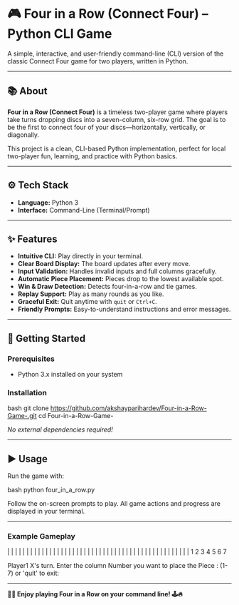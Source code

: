 # 🎮 Four in a Row (Connect Four) – Python CLI Game

A simple, interactive, and user-friendly command-line (CLI) version of the classic Connect Four game for two players, written in Python.

---

## 📚 About

**Four in a Row (Connect Four)** is a timeless two-player game where players take turns dropping discs into a seven-column, six-row grid. The goal is to be the first to connect four of your discs—horizontally, vertically, or diagonally.

This project is a clean, CLI-based Python implementation, perfect for local two-player fun, learning, and practice with Python basics.

---

## ⚙️ Tech Stack

- **Language:** Python 3
- **Interface:** Command-Line (Terminal/Prompt)

---

## ✨ Features

- **Intuitive CLI:** Play directly in your terminal.
- **Clear Board Display:** The board updates after every move.
- **Input Validation:** Handles invalid inputs and full columns gracefully.
- **Automatic Piece Placement:** Pieces drop to the lowest available spot.
- **Win & Draw Detection:** Detects four-in-a-row and tie games.
- **Replay Support:** Play as many rounds as you like.
- **Graceful Exit:** Quit anytime with `quit` or `Ctrl+C`.
- **Friendly Prompts:** Easy-to-understand instructions and error messages.

---

## 🚀 Getting Started

### Prerequisites

- Python 3.x installed on your system

### Installation
bash
git clone https://github.com/akshayparihardev/Four-in-a-Row-Game-.git
cd Four-in-a-Row-Game-

*No external dependencies required!*

---

## ▶️ Usage

Run the game with:


bash
python four_in_a_row.py

Follow the on-screen prompts to play. All game actions and progress are displayed in your terminal.

---

### Example Gameplay


| | | | | | | |
| | | | | | | |
| | | | | | | |
| | | | | | | |
| | | | | | | |
| | | | | | | |
1 2 3 4 5 6 7

Player1 X's turn.
Enter the column Number you want to place the Piece : (1-7) or 'quit' to exit:


---

**🎉✨ Enjoy playing Four in a Row on your command line! 🕹️🔥**
